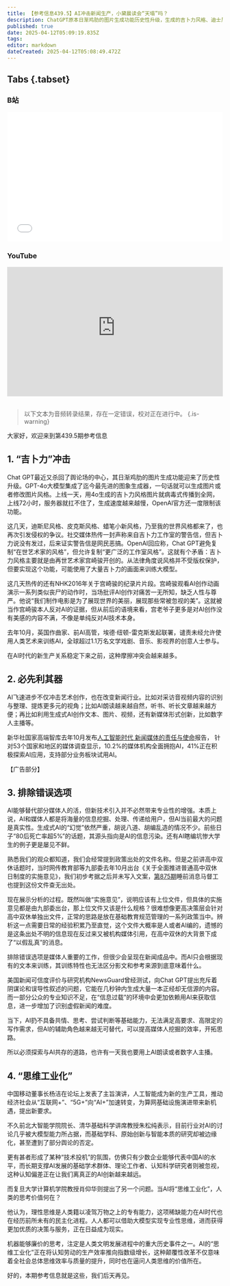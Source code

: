 ```yaml
---
title: 【参考信息439.5】AI冲击新闻生产，小黛晨读会“天塌”吗？
description: ChatGPT原本日渐鸡肋的图片生成功能历史性升级，生成的吉卜力风格、迪士尼风格玩法席卷网络，不可避免再次引发AI版权争议。AI冲击新闻业，但新技术引入并不必然带来专业性增强，小黛很多工作当前AI还替代不了，不过对媒体人的辅助作用越来越大。2025中国移动云智算大会举行，主题是“由云向智 共绘算网新生态”。复旦计算机教授肖仰华提出问题：当AI将“思维工业化”，人类的思考价值何在？
published: true
date: 2025-04-12T05:09:19.835Z
tags: 
editor: markdown
dateCreated: 2025-04-12T05:08:49.472Z
---
```


## Tabs {.tabset}
### B站
<div style="position: relative; padding: 30% 45%;">
<iframe style="position: absolute; width: 100%; height: 100%; left: 0; top: 0;" src="//player.bilibili.com/player.html?&bvid=BV1oKdSY7EaU&page=1&as_wide=1&high_quality=1&danmaku=1&autoplay=0" scrolling="no" border="0" frameborder="no" framespacing="0" allowfullscreen="true"></iframe>
</div>

### YouTube
<div style="position: relative; padding: 30% 45%;">
<iframe style="position: absolute; top: 0; left: 0; width: 100%; height: 100%;" src="https://www.youtube-nocookie.com/embed/YouTubeVID" title="YouTube video player" frameborder="0" allow="accelerometer; autoplay; clipboard-write; encrypted-media; gyroscope; picture-in-picture" allowfullscreen></iframe>
</div>


## 

> 以下文本为音频转录结果，存在一定错误，校对正在进行中。
{.is-warning}


大家好，欢迎来到第439.5期参考信息

## 1. “吉卜力”冲击

Chat GPT最近又杀回了舆论场的中心，其日渐鸡肋的图片生成功能迎来了历史性升级。GPT-4o大模型集成了迄今最先进的图象生成器，一句话就可以生成图片或者修改图片风格。上线一天，用4o生成的吉卜力风格图片就病毒式传播到全网，上线72小时，服务器就扛不住了，生成速度越来越慢，OpenAI官方还一度限制该功能。

这几天，迪斯尼风格、皮克斯风格、蜡笔小新风格，乃至我的世界风格都来了，也再次引发侵权的争议。社交媒体热传一封声称来自吉卜力工作室的警告信，但吉卜力说没有发过，后来证实警告信是网民恶搞。OpenAI回应称，Chat GPT避免复制“在世艺术家的风格”，但允许复制“更广泛的工作室风格”。这就有个矛盾：吉卜力风格主要就是由再世艺术家宫崎骏开创的。从法律角度说风格并不受版权保护，但要实现这个功能，可能使用了大量吉卜力的画面来训练大模型。

这几天热传的还有NHK2016年关于宫崎骏的纪录片片段。宫崎骏观看AI创作动画演示一系列类似丧尸的动作时，当场批评AI创作对痛苦一无所知，缺乏人性与尊严。他说“我们制作电影是为了展现世界的美丽，展现那些常被忽视的美”。这就被当作宫崎骏本人反对AI的证据，但从前后的语境来看，宫老爷子更多是对AI创作没有美感的内容不满，不像是单纯反对AI技术本身。

去年10月，英国作曲家、前AI高管，埃德·纽顿-雷克斯发起联署，谴责未经允许使用人类艺术来训练AI，全球超过1.1万名文学戏剧、音乐、影视界的创意人士参与。

在AI时代的新生产关系稳定下来之前，这种摩擦冲突会越来越多。

## 2. 必先利其器

AI飞速进步不仅冲击艺术创作，也在改变新闻行业。比如对采访音视频内容的识别与整理、提炼更多元的视角；比如AI朗读越来越自然，听书、听长文章越来越方便；再比如利用生成式AI创作文本、图片、视频，还有新媒体形式创新，比如数字人主播等。

新华社国家高端智库去年10月发布[人工智能时代 新闻媒体的责任与使命](https://www.news.cn/politics/20241014/fe72c14c8d1e4e509d68d0ff04455725/c.html)报告，
针对53个国家和地区的媒体调查显示，10.2%的媒体机构全面拥抱AI，41%正在积极探索AI应用，支持部分业务板块试用AI。

【广告部分】

## 3. 排除错误选项

AI能够替代部分媒体人的活，但新技术引入并不必然带来专业性的增强。本质上说，AI和媒体人都是将海量的信息挖掘、处理、传递给用户，但AI当前最大的问题是真实性。生成式AI的“幻觉”依然严重，胡说八道、胡编乱造的情况不少。前些日子“80后死亡率超5%”的话题，其源头指向是AI的信息污染。还有AI瞎编坑惨大学生的例子更是屡见不鲜。

熟悉我们的观众都知道，我们会经常提到政策出处的文件名称。但是之前讲高中双休话题时，当时网传教育部等九部委去年10月出台《关于全面推进普通高中双休日制度的实施意见》，我们初步考据之后并未写入文案，[第875期](/main/801-900/875)睡前消息马督工也提到这份文件查无出处。

现在展示分析的过程。既然叫做“实施意见”，说明应该有上位文件，但具体的实施意见都是由九部委出台，那上位文件又该是什么规格？很难想像更高决策层会针对高中双休单独出文件，正常的思路是放在基础教育规范管理的一系列政策当中。辨析这一点需要日常的经验积累乃至直觉，这个文件大概率是人或者AI编的，遗憾的是这条出处不明的信息现在反过来又被机构媒体引用，在高中双休的大背景下成了“以假乱真”的消息。

排除错误选项是媒体人重要的工作，但很少会呈现在新闻成品中。而AI只会根据现有的文本来训练，其训练特性也无法区分影文和参考来源到底意味着什么。

美国新闻可信度评价与研究机构NewsGuard曾经测试，向Chat GPT提出充斥着阴谋论和误导性叙述的问题，它能在几秒钟内生成大量一本正经却无信源的内容。而一部分公众的专业知识不足，在“信息过载”的环境中会更加依赖用AI来获取信息，进一步增加了识别虚假新闻的难度。

当下，AI扔不具备共情、思考、尝试判断等基础能力，无法满足高要求、高限定的写作需求，但AI的辅助角色越来越无可替代，可以提高媒体人挖掘的效率，开拓思路。

所以必须探索与AI共存的道路，也许有一天我也要用上AI朗读或者数字人主播。

## 4. “思维工业化”

中国移动董事长杨洁在论坛上发表了主旨演讲，人工智能成为新的生产工具，推动经济社会从“互联网+”、“5G+”向“AI+”加速转变，为算网基础设施演进带来新机遇，提出新要求。

不久前北大智能学院院长、清华基础科学讲席教授朱松纯表示，目前行业对AI的讨论几乎被大模型能力所占据，而基础学科、原始创新与智能本质的研究却被边缘化，甚至遭到了部分舆论的否定。

更有甚者形成了某种“技术投机”的氛围，仿佛只有少数企业能够代表中国AI的水平，而长期支撑AI发展的基础学术群体、理论工作者、认知科学研究者则被忽视，这种认知偏差正在让我们离真正的AI创新越来越远。

而复旦大学计算机学院教授肖仰华则提出了另一个问题。当AI将“思维工业化”，人类的思考价值何在？

他认为，理性思维是人类籍以凌驾万物之上的专有能力，这项稀缺能力在AI时代也在经历前所未有的民主化进程。人人都可以借助大模型实现专业性思维，进而获得更加优质的决策与服务，正在日益成为现实。

机器能够廉价的思考，注定是人类文明发展进程中的重大历史事件之一。AI的“思维工业化”正在将认知劳动的生产效率推向指数级增长，这种颠覆性改革不仅意味着全社会总体思维效率与质量的提升，同时也在逼问人类思维的价值所在。

好的，本期参考信息就是这些，我们后天再见。